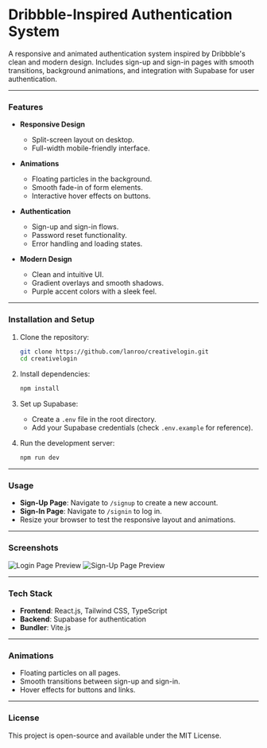 # Dribbble-Inspired Authentication System

A responsive and animated authentication system inspired by Dribbble's clean and modern design. Includes sign-up and sign-in pages with smooth transitions, background animations, and integration with Supabase for user authentication.

---

### Features

- **Responsive Design**
  - Split-screen layout on desktop.
  - Full-width mobile-friendly interface.

- **Animations**
  - Floating particles in the background.
  - Smooth fade-in of form elements.
  - Interactive hover effects on buttons.

- **Authentication**
  - Sign-up and sign-in flows.
  - Password reset functionality.
  - Error handling and loading states.

- **Modern Design**
  - Clean and intuitive UI.
  - Gradient overlays and smooth shadows.
  - Purple accent colors with a sleek feel.

---

### Installation and Setup

1. Clone the repository:
   ```bash
   git clone https://github.com/lanroo/creativelogin.git
   cd creativelogin
   ```

2. Install dependencies:
   ```bash
   npm install
   ```

3. Set up Supabase:
   - Create a `.env` file in the root directory.
   - Add your Supabase credentials (check `.env.example` for reference).

4. Run the development server:
   ```bash
   npm run dev
   ```

---

### Usage

- **Sign-Up Page**: Navigate to `/signup` to create a new account.
- **Sign-In Page**: Navigate to `/signin` to log in.
- Resize your browser to test the responsive layout and animations.

---

### Screenshots

![Login Page Preview](https://via.placeholder.com/800x400?text=Login+Page+Preview)
![Sign-Up Page Preview](https://via.placeholder.com/800x400?text=Sign-Up+Page+Preview)

---

### Tech Stack

- **Frontend**: React.js, Tailwind CSS, TypeScript
- **Backend**: Supabase for authentication
- **Bundler**: Vite.js

---

### Animations

- Floating particles on all pages.
- Smooth transitions between sign-up and sign-in.
- Hover effects for buttons and links.

---

### License

This project is open-source and available under the MIT License.
